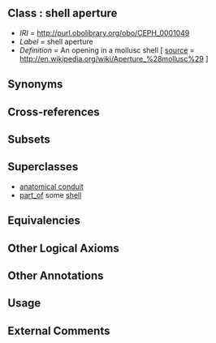 
## Class : shell aperture

 * *IRI* = http://purl.obolibrary.org/obo/CEPH_0001049
 * *Label* = shell aperture
 * *Definition* = An opening in a mollusc shell [ [source](../../ce/source.md) = http://en.wikipedia.org/wiki/Aperture_%28mollusc%29 ]

## Synonyms


## Cross-references


## Subsets


## Superclasses

 * [anatomical conduit](../../UBERON/11/UBERON_0004111.md)
 * [part_of](../../BFO/50/BFO_0000050.md) some [shell](../../UBERON/12/UBERON_0006612.md)

## Equivalencies


## Other Logical Axioms


## Other Annotations


## Usage


## External Comments

